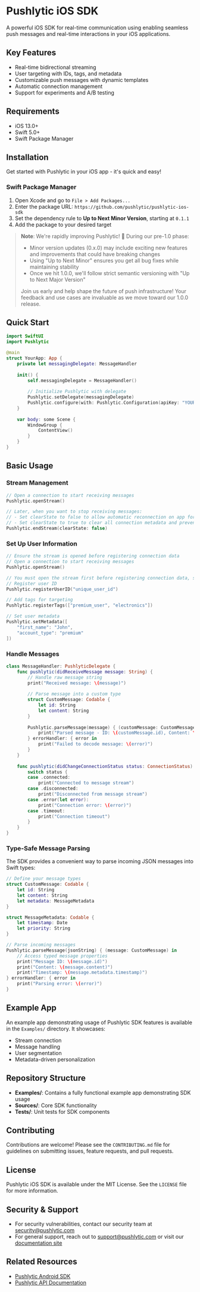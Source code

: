 # Pushlytic iOS SDK

A powerful iOS SDK for real-time communication using enabling seamless push messages and real-time interactions in your iOS applications.

## Key Features
- Real-time bidirectional streaming
- User targeting with IDs, tags, and metadata
- Customizable push messages with dynamic templates
- Automatic connection management
- Support for experiments and A/B testing

## Requirements
- iOS 13.0+
- Swift 5.0+
- Swift Package Manager

## Installation

Get started with Pushlytic in your iOS app - it's quick and easy! 

### Swift Package Manager
1. Open Xcode and go to `File > Add Packages...`
2. Enter the package URL: `https://github.com/pushlytic/pushlytic-ios-sdk`
3. Set the dependency rule to **Up to Next Minor Version**, starting at `0.1.1`
4. Add the package to your desired target

> **Note**: We're rapidly improving Pushlytic! 🚀 During our pre-1.0 phase:
> - Minor version updates (0.x.0) may include exciting new features and improvements that could have breaking changes
> - Using "Up to Next Minor" ensures you get all bug fixes while maintaining stability
> - Once we hit 1.0.0, we'll follow strict semantic versioning with "Up to Next Major Version"
>
> Join us early and help shape the future of push infrastructure! Your feedback and use cases are invaluable as we move toward our 1.0.0 release.

## Quick Start

```swift
import SwiftUI
import Pushlytic

@main
struct YourApp: App {
    private let messagingDelegate: MessageHandler
    
    init() {
        self.messagingDelegate = MessageHandler()
        
        // Initialize Pushlytic with delegate
        Pushlytic.setDelegate(messagingDelegate)
        Pushlytic.configure(with: Pushlytic.Configuration(apiKey: "YOUR_API_KEY"))
    }
    
    var body: some Scene {
        WindowGroup {
            ContentView()
        }
    }
}
```

## Basic Usage

### Stream Management
```swift
// Open a connection to start receiving messages
Pushlytic.openStream()

// Later, when you want to stop receiving messages:
// - Set clearState to false to allow automatic reconnection on app foreground
// - Set clearState to true to clear all connection metadata and prevent automatic reconnection
Pushlytic.endStream(clearState: false)
```

### Set Up User Information
```swift
// Ensure the stream is opened before registering connection data
// Open a connection to start receiving messages
Pushlytic.openStream()

// You must open the stream first before registering connection data, such as user ID, tags, or metadata.
// Register user ID
Pushlytic.registerUserID("unique_user_id")

// Add tags for targeting
Pushlytic.registerTags(["premium_user", "electronics"])

// Set user metadata
Pushlytic.setMetadata([
    "first_name": "John",
    "account_type": "premium"
])
```

### Handle Messages
```swift
class MessageHandler: PushlyticDelegate {
    func pushlytic(didReceiveMessage message: String) {
        // Handle raw message string
        print("Received message: \(message)")
        
        // Parse message into a custom type
        struct CustomMessage: Codable {
            let id: String
            let content: String
        }
        
        Pushlytic.parseMessage(message) { (customMessage: CustomMessage) in
            print("Parsed message - ID: \(customMessage.id), Content: \(customMessage.content)")
        } errorHandler: { error in
            print("Failed to decode message: \(error)")
        }
    }
    
    func pushlytic(didChangeConnectionStatus status: ConnectionStatus) {
        switch status {
        case .connected:
            print("Connected to message stream")
        case .disconnected:
            print("Disconnected from message stream")
        case .error(let error):
            print("Connection error: \(error)")
        case .timeout:
            print("Connection timeout")
        }
    }
}
```

### Type-Safe Message Parsing
The SDK provides a convenient way to parse incoming JSON messages into Swift types:

```swift
// Define your message types
struct CustomMessage: Codable {
    let id: String
    let content: String
    let metadata: MessageMetadata
}

struct MessageMetadata: Codable {
    let timestamp: Date
    let priority: String
}

// Parse incoming messages
Pushlytic.parseMessage(jsonString) { (message: CustomMessage) in
    // Access typed message properties
    print("Message ID: \(message.id)")
    print("Content: \(message.content)")
    print("Timestamp: \(message.metadata.timestamp)")
} errorHandler: { error in
    print("Parsing error: \(error)")
}
```

## Example App
An example app demonstrating usage of Pushlytic SDK features is available in the `Examples/` directory. It showcases:
- Stream connection
- Message handling
- User segmentation
- Metadata-driven personalization

## Repository Structure
- **Examples/**: Contains a fully functional example app demonstrating SDK usage
- **Sources/**: Core SDK functionality
- **Tests/**: Unit tests for SDK components

## Contributing
Contributions are welcome! Please see the `CONTRIBUTING.md` file for guidelines on submitting issues, feature requests, and pull requests.

## License
Pushlytic iOS SDK is available under the MIT License. See the `LICENSE` file for more information.

## Security & Support
- For security vulnerabilities, contact our security team at [security@pushlytic.com](mailto:security@pushlytic.com)
- For general support, reach out to [support@pushlytic.com](mailto:support@pushlytic.com) or visit our [documentation site](https://pushlytic.com/docs)

## Related Resources
- [Pushlytic Android SDK](https://github.com/pushlytic/pushlytic-android-sdk)
- [Pushlytic API Documentation](https://pushlytic.com/docs)
